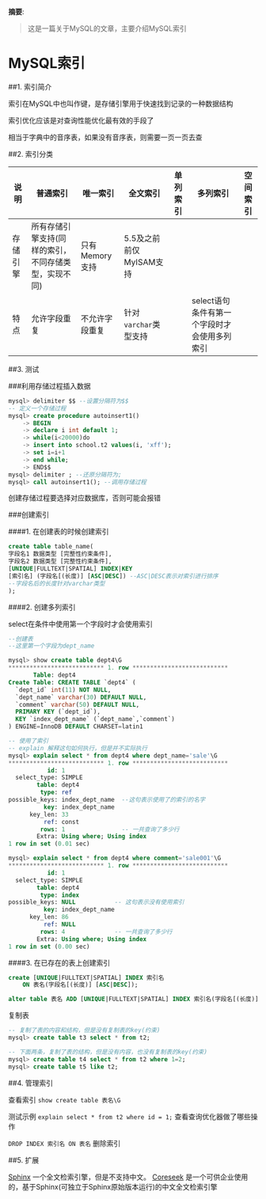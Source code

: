 
__摘要__:

> 这是一篇关于MySQL的文章，主要介绍MySQL索引


<!--more-->
MySQL索引
=========

##1. 索引简介

索引在MySQL中也叫作键，是存储引擎用于快速找到记录的一种数据结构

索引优化应该是对查询性能优化最有效的手段了

相当于字典中的音序表，如果没有音序表，则需要一页一页去查

##2. 索引分类

|说明|普通索引|唯一索引|全文索引|单列索引|多列索引|空间索引|
|--|--|--|--|--|--|--|
|存储引擎|所有存储引擎支持(同样的索引，不同存储类型，实现不同)|只有Memory支持|5.5及之前前仅MyISAM支持| | | |
|特点|允许字段重复|不允许字段重复|针对`varchar`类型支持| |select语句条件有第一个字段时才会使用多列索引| | |

##3. 测试

###利用存储过程插入数据

```sql
mysql> delimiter $$ --设置分隔符为$$
-- 定义一个存储过程
mysql> create procedure autoinsert1()
    -> BEGIN
    -> declare i int default 1;
    -> while(i<20000)do
    -> insert into school.t2 values(i, 'xff');
    -> set i=i+1
    -> end while;
    -> END$$
mysql> delimiter ; --还原分隔符为;
mysql> call autoinsert1(); --调用存储过程
```

创建存储过程要选择对应数据库，否则可能会报错

###创建索引

####1. 在创建表的时候创建索引

```sql
create table table_name(
字段名1 数据类型 [完整性约束条件],
字段名2 数据类型 [完整性约束条件],
[UNIQUE|FULLTEXT|SPATIAL] INDEX|KEY
[索引名] (字段名[(长度)] [ASC|DESC]) --ASC|DESC表示对索引进行排序
--字段名后的长度针对varchar类型
);
```

####2. 创建多列索引

select在条件中使用第一个字段时才会使用索引

```sql
--创建表
--这里第一个字段为dept_name

mysql> show create table dept4\G
*************************** 1. row ***************************
       Table: dept4
Create Table: CREATE TABLE `dept4` (
  `dept_id` int(11) NOT NULL,
  `dept_name` varchar(30) DEFAULT NULL,
  `comment` varchar(50) DEFAULT NULL,
  PRIMARY KEY (`dept_id`),
  KEY `index_dept_name` (`dept_name`,`comment`)
) ENGINE=InnoDB DEFAULT CHARSET=latin1
```

```sql
-- 使用了索引
-- explain 解释这句如何执行，但是并不实际执行
mysql> explain select * from dept4 where dept_name='sale'\G
*************************** 1. row ***************************
           id: 1
  select_type: SIMPLE
        table: dept4
         type: ref
possible_keys: index_dept_name  --这句表示使用了的索引的名字
          key: index_dept_name
      key_len: 33
          ref: const
         rows: 1                -- 一共查询了多少行
        Extra: Using where; Using index
1 row in set (0.01 sec)

mysql> explain select * from dept4 where comment='sale001'\G
*************************** 1. row ***************************
           id: 1
  select_type: SIMPLE
        table: dept4
         type: index
possible_keys: NULL           -- 这句表示没有使用索引
          key: index_dept_name
      key_len: 86
          ref: NULL
         rows: 4              -- 一共查询了多少行
        Extra: Using where; Using index
1 row in set (0.00 sec)
```

####3. 在已存在的表上创建索引

```sql
create [UNIQUE|FULLTEXT|SPATIAL] INDEX 索引名
    ON 表名(字段名[(长度)] [ASC|DESC]);

alter table 表名 ADD [UNIQUE|FULLTEXT|SPATIAL] INDEX 索引名(字段名[(长度)] [ASC|DESC]);
```

复制表

```sql
-- 复制了表的内容和结构，但是没有复制表的key(约束)
mysql> create table t3 select * from t2;

-- 下面两条，复制了表的结构，但是没有内容，也没有复制表的key(约束)
mysql> create table t4 select * from t2 where 1=2;
mysql> create table t5 like t2;
```


##4. 管理索引

查看索引
`show create table 表名\G`

测试示例
`explain select * from t2 where id = 1;`
查看查询优化器做了哪些操作

`DROP INDEX 索引名 ON 表名`
删除索引

##5. 扩展

[Sphinx](http://zh-sphinx-doc.readthedocs.org/en/latest/contents.html) 一个全文检索引擎，但是不支持中文。
[Coreseek](http://www.coreseek.cn/) 是一个可供企业使用的，基于Sphinx(可独立于Sphinx原始版本运行)的中文全文检索引擎
